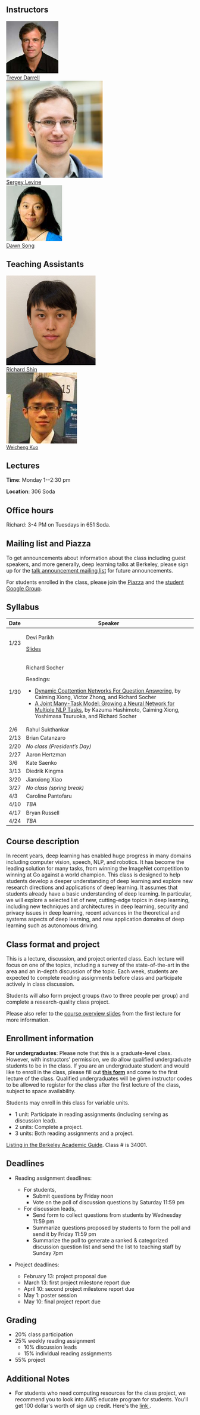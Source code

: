 ## Instructors
<div class="instructor">
  <a href="https://people.eecs.berkeley.edu/~trevor/">
  <div class="instructorphoto"><img src="trevordarrell.jpg"></div>
  <div>Trevor Darrell</div>
  </a>
</div>
<div class="instructor">
  <a href="https://people.eecs.berkeley.edu/~svlevine/">
  <div class="instructorphoto"><img src="sergeylevine.jpg"></div>
  <div>Sergey Levine</div>
  </a>
</div>
<div class="instructor">
  <a href="https://people.eecs.berkeley.edu/~dawnsong/">
  <div class="instructorphoto"><img src="dawnsong.jpg"></div>
  <div>Dawn Song</div>
  </a>
</div>

## Teaching Assistants
<div class="instructor">
  <a href="#">
  <div class="instructorphoto"><img src="richardshin.jpg"></div>
  <div>Richard Shin</div>
  </a>
</div>

<div class="instructor">
  <a href="https://people.eecs.berkeley.edu/~wckuo/">
  <div class="instructorphoto"><img src="weichengkuo.jpg"></div>
  <div style="font-size: 90%;">Weicheng Kuo</div>
  </a>
</div>

## Lectures
**Time**: Monday 1--2:30 pm

**Location**: 306 Soda

## Office hours
Richard: 3-4 PM on Tuesdays in 651 Soda.

## Mailing list and Piazza
To get announcements about information about the class including guest speakers, and more generally, deep learning talks at Berkeley, please sign up for the [talk announcement mailing list](https://groups.google.com/forum/#!forum/berkeley-deep-learning) for future announcements.

For students enrolled in the class, please join the [Piazza](https://piazza.com/class/iy4vlqa9jqy6aw) and the [student Google Group](https://groups.google.com/forum/#!forum/cs294-131-s17-students).

## Syllabus

<table>
  <thead>
    <tr>
      <th>Date</th>
      <th>Speaker</th>
    </tr>
  </thead>
  <tbody>
    <tr>
      <td>1/23</td>
      <td>
        <p>Devi Parikh</p>
        <p><a href="slides/Parikh_VQA.pptx">Slides</a></p>
      </td>
    </tr>
    <tr>
      <td>1/30</td>
      <td>
        <p>Richard Socher</p>
        <p>Readings:</p>
        <ul>
          <li><a href="https://arxiv.org/abs/1611.01604">Dynamic Coattention Networks For Question Answering</a>, by Caiming Xiong, Victor Zhong, and Richard Socher</li>
          <li><a href="https://arxiv.org/abs/1611.01587">A Joint Many-Task Model: Growing a Neural Network for Multiple NLP Tasks</a>, by Kazuma Hashimoto, Caiming Xiong, Yoshimasa Tsuruoka, and Richard Socher</li>
        </ul>
      </td>
    </tr>
    <tr>
      <td>2/6</td>
      <td>Rahul Sukthankar</td>
    </tr>
    <tr>
      <td>2/13</td>
      <td>Brian Catanzaro</td>
    </tr>
    <tr>
      <td>2/20</td>
      <td><em>No class (President’s Day)</em></td>
    </tr>
    <tr>
      <td>2/27</td>
      <td>Aaron Hertzman</td>
    </tr>
    <tr>
      <td>3/6</td>
      <td>Kate Saenko</td>
    </tr>
    <tr>
      <td>3/13</td>
      <td>Diedrik Kingma</td>
    </tr>
    <tr>
      <td>3/20</td>
      <td>Jianxiong Xiao</td>
    </tr>
    <tr>
      <td>3/27</td>
      <td><em>No class (spring break)</em></td>
    </tr>
    <tr>
      <td>4/3</td>
      <td>Caroline Pantofaru</td>
    </tr>
    <tr>
      <td>4/10</td>
      <td><em>TBA</em></td>
    </tr>
    <tr>
      <td>4/17</td>
      <td>Bryan Russell</td>
    </tr>
    <tr>
      <td>4/24</td>
      <td><em>TBA</em></td>
    </tr>
  </tbody>
</table>

## Course description
In recent years, deep learning has enabled huge progress in many domains including computer vision, speech, NLP, and robotics. It has become the leading solution for many tasks, from winning the ImageNet competition to winning at Go against a world champion. This class is designed to help students develop a deeper understanding of deep learning and explore new research directions and applications of deep learning. It assumes that students already have a basic understanding of deep learning. In particular, we will explore a selected list of new, cutting-edge topics in deep learning, including new techniques and architectures in deep learning, security and privacy issues in deep learning, recent advances in the theoretical and systems aspects of deep learning, and new application domains of deep learning such as autonomous driving.

## Class format and project
This is a lecture, discussion, and project oriented class. Each lecture will focus on one of the topics, including a survey of the state-of-the-art in the area and an in-depth discussion of the topic. Each week, students are expected to complete reading assignments before class and participate actively in class discussion.

Students will also form project groups (two to three people per group) and complete a research-quality class project.

Please also refer to the [course overview slides](https://docs.google.com/presentation/d/1rI8Bk4T966Ti_KrxsC9C7P3SJyi8EcWA1XG9yi_peZs/pub?slide=id.g1c222e6ff1_0_0)
from the first lecture for more information.

## Enrollment information
**For undergraduates**: Please note that this is a graduate-level class. However, with instructors' permission, we do allow qualified undergraduate students to be in the class. If you are an undergraduate student and would like to enroll in the class, please fill out **[this form](https://docs.google.com/forms/d/e/1FAIpQLSeqTsnv5sBSr6JPGt8RZPfUbRS73cfZBXMZiaC59xNyk1V29Q/viewform)** and come to the first lecture of the class. Qualified undergraduates will be given instructor codes to be allowed to register for the class after the first lecture of the class, subject to space availability.

Students may enroll in this class for variable units.

* 1 unit: Participate in reading assignments (including serving as discussion lead).
* 2 units: Complete a project.
* 3 units: Both reading assignments and a project.

[Listing in the Berkeley Academic Guide](http://classes.berkeley.edu/content/2017-spring-compsci-294-131-lec-131). Class # is 34001.

## Deadlines
* Reading assignment deadlines:
  * For students,
    * Submit questions by Friday noon
    * Vote on the poll of discussion questions by Saturday 11:59 pm
  * For discussion leads,
    * Send form to collect questions from students by Wednesday 11:59 pm
    * Summarize questions proposed by students to form the poll and send it by Friday 11:59 pm
    * Summarize the poll to generate a ranked & categorized discussion question list and send the list to teaching staff by Sunday 7pm

* Project deadlines:
  * February 13: project proposal due
  * March 13: first project milestone report due
  * April 10: second project milestone report due
  * May 1: poster session
  * May 10: final project report due

## Grading
* 20% class participation
* 25% weekly reading assignment
  * 10% discussion leads
  * 15% individual reading assignments
* 55% project

## Additional Notes
* For students who need computing resources for the class project, we recommend you to look into AWS educate program for students. You'll get 100 dollar's worth of sign up credit. Here's the <a href="https://aws.amazon.com/education/awseducate/apply/"> link </a>. 
